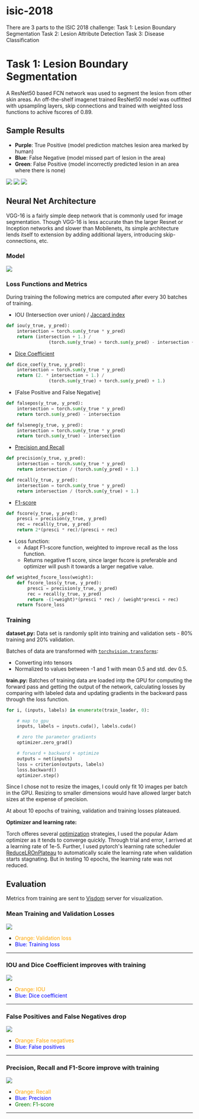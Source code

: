 # isic-2018
There are 3 parts to the ISIC 2018 challenge:
Task 1: Lesion Boundary Segmentation
Task 2: Lesion Attribute Detection
Task 3: Disease Classification

# Task 1: Lesion Boundary Segmentation

A ResNet50 based FCN network was used to segment the lesion from other skin areas. An off-the-shelf imagenet trained ResNet50 model was outfitted with upsampling layers, skip connections and trained with weighted loss functions to achive fscores of 0.89.

## Sample Results

- **Purple**: True Positive (model prediction matches lesion area marked by human)
- **Blue**: False Negative (model missed part of lesion in the area)
- **Green**: False Positive (model incorrectly predicted lesion in an area where there is none)

![](out-good1.png)
![](out-good2.png)
![](out-miss1.png)

## Neural Net Architecture
VGG-16 is a fairly simple deep network that is commonly used for image segmentation. Though VGG-16 is less accurate than the larger Resnet or Inception networks and slower than Mobilenets, its simple architecture lends itself to extension by adding additional layers, introducing skip-connections, etc.

### Model

![](./resnet-fcn-model.png)


### Loss Functions and Metrics
During training the following metrics are computed after every 30 batches of training.

- IOU (Intersection over union) / [Jaccard index](https://en.wikipedia.org/wiki/Jaccard_index)
```python
def iou(y_true, y_pred):
    intersection = torch.sum(y_true * y_pred)
    return (intersection + 1.) / 
                (torch.sum(y_true) + torch.sum(y_pred) - intersection + 1.)
```

- [Dice Coefficient](https://en.wikipedia.org/wiki/S%C3%B8rensen%E2%80%93Dice_coefficient)
```python
def dice_coef(y_true, y_pred):
    intersection = torch.sum(y_true * y_pred)
    return (2. * intersection + 1.) / 
                (torch.sum(y_true) + torch.sum(y_pred) + 1.)
```

- [False Positive and False Negative]
```python
def falsepos(y_true, y_pred):
    intersection = torch.sum(y_true * y_pred)
    return torch.sum(y_pred) - intersection

def falseneg(y_true, y_pred):
    intersection = torch.sum(y_true * y_pred)
    return torch.sum(y_true) - intersection
```

- [Precision and Recall](https://en.wikipedia.org/wiki/Precision_and_recall)
```python
def precision(y_true, y_pred):
    intersection = torch.sum(y_true * y_pred)
    return intersection / (torch.sum(y_pred) + 1.)

def recall(y_true, y_pred):
    intersection = torch.sum(y_true * y_pred)
    return intersection / (torch.sum(y_true) + 1.)
```

- [F1-score](https://en.wikipedia.org/wiki/F1_score)
```python
def fscore(y_true, y_pred):
    presci = precision(y_true, y_pred)
    rec = recall(y_true, y_pred)
    return 2*(presci * rec)/(presci + rec)
```

- Loss function: 
  - Adapt F1-score function, weighted to improve recall as the loss function.
  - Returns negative f1 score, since larger fscore is preferable and optimizer will push it towards a larger negative value.
```python
def weighted_fscore_loss(weight):
    def fscore_loss(y_true, y_pred):
        presci = precision(y_true, y_pred)
        rec = recall(y_true, y_pred)
        return -(1+weight)*(presci * rec) / (weight*presci + rec)
    return fscore_loss
```

### Training

**dataset.py:**
Data set is randomly split into training and validation sets - 80% training and 20% validation.

Batches of data are transformed with [``` torchvision.transforms ```](https://pytorch.org/docs/stable/torchvision/transforms.html):
- Converting into tensors
- Normalized to values between -1 and 1 with mean 0.5 and std. dev 0.5.

**train.py:**
Batches of training data are loaded intp the GPU for computing the forward pass and getting the output of the network, calculating losses by comparing with labeled data and updating gradients in the backward pass through the loss function.

``` python
for i, (inputs, labels) in enumerate(train_loader, 0):

    # map to gpu
    inputs, labels = inputs.cuda(), labels.cuda()

    # zero the parameter gradients
    optimizer.zero_grad()

    # forward + backward + optimize
    outputs = net(inputs)
    loss = criterion(outputs, labels)
    loss.backward()
    optimizer.step()
```

Since I chose not to resize the images, I could only fit 10 images per batch in the GPU.
Resizing to smaller dimensions would have allowed larger batch sizes at the expense of precision.

At about 10 epochs of training, validation and training losses plateaued.

**Optimizer and learning rate:**

Torch offeres several [optimization](https://pytorch.org/docs/stable/optim.html) strategies, I used the popular Adam optimizer as it tends to converge quickly.
Through trial and error, I arrived at a learning rate of 1e-5. Further, I used pytorch's learning rate scheduler [ReduceLROnPlateau](https://pytorch.org/docs/stable/optim.html#torch.optim.lr_scheduler.ReduceLROnPlateau) to automatically scale the learning rate when validation starts stagnating. But in testing 10 epochs, the learning rate was not reduced.

## Evaluation
Metrics from training are sent to [Visdom](https://github.com/facebookresearch/visdom) server for visualization.

### Mean Training and Validation Losses
![](losses.png)
- <span style="color:orange">Orange: Validation loss</span> 
- <span style="color:blue">Blue: Training loss</span> 

---

### IOU and Dice Coefficient improves with training
![](iou,dice.png)
- <span style="color:orange">Orange: IOU</span>
- <span style="color:blue">Blue: Dice coefficient</span>

---

### False Positives and False Negatives drop
![](fpfn.png)
- <span style="color:orange">Orange: False negatives</span>
- <span style="color:blue">Blue: False positives</span>

---

### Precision, Recall and F1-Score improve with training
![](fscore.png)
- <span style="color:orange">Orange: Recall</span>
- <span style="color:blue">Blue: Precision</span>
- <span style="color:green">Green: F1-score</span>

---
